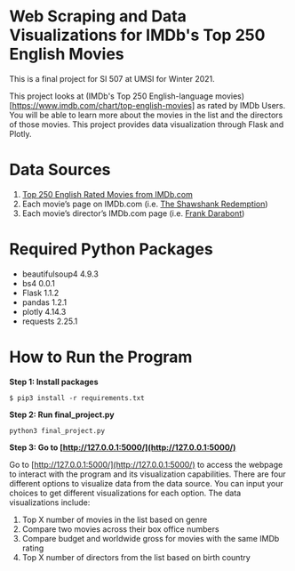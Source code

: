 # Web Scraping and Data Visualizations for IMDb's Top 250 English Movies

This is a final project for SI 507 at UMSI for Winter 2021.
    
This project looks at (IMDb's Top 250 English-language movies) [https://www.imdb.com/chart/top-english-movies] as rated by IMDb Users. You will be able to learn more about the movies in the list and the directors of those movies. This project provides data visualization through Flask and Plotly.

# Data Sources
1. [Top 250 English Rated Movies from IMDb.com](https://www.imdb.com/chart/top-english-movies)
2. Each movie’s page on IMDb.com (i.e. [The Shawshank Redemption](https://www.imdb.com/title/tt0111161/))
3. Each movie’s director’s IMDb.com page (i.e. [Frank Darabont](https://www.imdb.com/name/nm0001104/))

# Required Python Packages
* beautifulsoup4 4.9.3
* bs4 0.0.1
* Flask 1.1.2
* pandas 1.2.1
* plotly 4.14.3
* requests 2.25.1

# How to Run the Program

**Step 1: Install packages**
```
$ pip3 install -r requirements.txt
```

**Step 2: Run final_project.py**
```
python3 final_project.py
```

**Step 3: Go to [http://127.0.0.1:5000/](http://127.0.0.1:5000/)**

Go to [http://127.0.0.1:5000/](http://127.0.0.1:5000/) to access the webpage to interact with the program and its visualization capabilities.
There are four different options to visualize data from the data source. You can input your choices to get different visualizations for each option. The data visualizations include:
1. Top X number of movies in the list based on genre
2. Compare two movies across their box office numbers
3. Compare budget and worldwide gross for movies with the same IMDb rating
4. Top X number of directors from the list based on birth country


